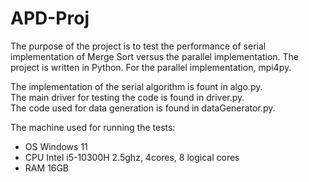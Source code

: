 # APD-Proj
The purpose of the project is to test the performance of serial implementation of Merge Sort versus the parallel implementation.
The project is written in Python.
For the parallel implementation, mpi4py.

The implementation of the serial algorithm is fount in algo.py. <br/>
The main driver for testing the code is found in driver.py. <br/>
The code used for data generation is found in dataGenerator.py. <br/>


The machine used for running the tests:
* OS Windows 11
* CPU Intel i5-10300H 2.5ghz, 4cores, 8 logical cores
* RAM 16GB
